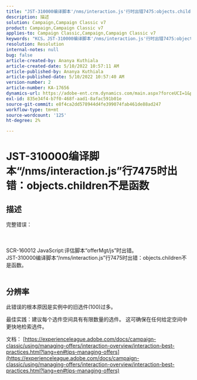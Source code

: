 ```yaml
---
title: "JST-310000编译脚本'/nms/interaction.js'行时出错7475:objects.children不是函数"
description: 描述
solution: Campaign,Campaign Classic v7
product: Campaign,Campaign Classic v7
applies-to: Campaign Classic,Campaign,Campaign Classic v7
keywords: "KCS，JST-310000编译脚本'/nms/interaction.js'行时出错7475:objects.children不是函数"
resolution: Resolution
internal-notes: null
bug: false
article-created-by: Ananya Kuthiala
article-created-date: 5/10/2022 10:57:11 AM
article-published-by: Ananya Kuthiala
article-published-date: 5/10/2022 10:57:40 AM
version-number: 2
article-number: KA-17656
dynamics-url: https://adobe-ent.crm.dynamics.com/main.aspx?forceUCI=1&pagetype=entityrecord&etn=knowledgearticle&id=d9e69ff0-4fd0-ec11-a7b5-0022480a8e40
exl-id: 835e34f4-b7f0-468f-aad1-8afac591b01e
source-git-commit: e8f4ca2dd578944d4fe399074fab461de88ad247
workflow-type: tm+mt
source-wordcount: '125'
ht-degree: 2%

---
```


# JST-310000编译脚本“/nms/interaction.js”行7475时出错：objects.children不是函数

## 描述

完整错误：<br><br> <br><br>SCR-160012 JavaScript:评估脚本“offerMgt/js”时出错。
<br>JST-310000编译脚本“/nms/interaction.js”行7475时出错：objects.children不是函数。
<br> 

## 分辨率


此错误的根本原因是实例中的旧选件(100)过多。

最佳实践：建议每个选件空间具有有限数量的选件。 这可确保在任何给定空间中更快地检索选件。

文档： [https://experienceleague.adobe.com/docs/campaign-classic/using/managing-offers/interaction-overview/interaction-best-practices.html?lang=en#tips-managing-offers](https://experienceleague.adobe.com/docs/campaign-classic/using/managing-offers/interaction-overview/interaction-best-practices.html?lang=en#tips-managing-offers)

